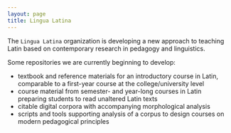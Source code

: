 ```yaml
---
layout: page
title: Lingua Latina
---
```


The `Lingua Latina` organization is developing a new approach to teaching Latin based on contemporary research in pedagogy and linguistics.

Some repositories we are currently beginning to develop:

- textbook and reference materials for an introductory course in Latin, comparable to a first-year course at the college/university level
- course material from semester- and year-long courses in Latin preparing students to read unaltered Latin texts
- citable digital corpora with accompanying morphological analysis
- scripts and tools supporting analysis of a corpus to design courses on modern pedagogical principles
